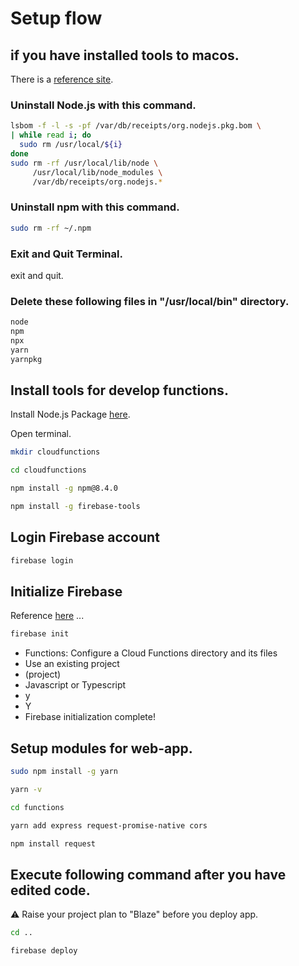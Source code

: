 # Setup flow

## if you have installed tools to macos.

There is a [reference site](https://d.sonicjam.co.jp/post/52541343939).

### Uninstall Node.js with this command.

```bash
lsbom -f -l -s -pf /var/db/receipts/org.nodejs.pkg.bom \
| while read i; do
  sudo rm /usr/local/${i}
done
sudo rm -rf /usr/local/lib/node \
     /usr/local/lib/node_modules \
     /var/db/receipts/org.nodejs.*
```

### Uninstall npm with this command.

```bash
sudo rm -rf ~/.npm
```

### Exit and Quit Terminal.

exit and quit.

### Delete these following files in "/usr/local/bin" directory.

```bash
node
npm
npx
yarn
yarnpkg
```

## Install tools for develop functions.

Install Node.js Package [here](https://nodejs.org/ja/).

Open terminal.

```bash
mkdir cloudfunctions
```

```bash
cd cloudfunctions
```

```bash
npm install -g npm@8.4.0
```

```bash
npm install -g firebase-tools
```

## Login Firebase account

```bash
firebase login
```

## Initialize Firebase

Reference [here](https://www.to-r.net/media/note-rss/) ...

```bash
firebase init
```

- Functions: Configure a Cloud Functions directory and its files
- Use an existing project
- (project)
- Javascript or Typescript
- y
- Y
- Firebase initialization complete!

## Setup modules for web-app.

```bash
sudo npm install -g yarn
```

```bash
yarn -v
```

```bash
cd functions
```

```bash
yarn add express request-promise-native cors
```

```bash
npm install request
```

## Execute following command after you have edited code.

⚠️ Raise your project plan to "Blaze" before you deploy app.

```bash
cd ..
```

```bash
firebase deploy
```

```bash

```



